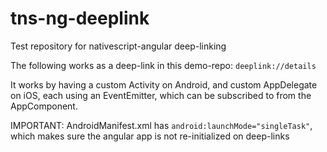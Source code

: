 # tns-ng-deeplink
Test repository for nativescript-angular deep-linking

The following works as a deep-link in this demo-repo:
`deeplink://details`

It works by having a custom Activity on Android, and custom AppDelegate on iOS,
each using an EventEmitter, which can be subscribed to from the AppComponent.

IMPORTANT:
AndroidManifest.xml has `android:launchMode="singleTask"`,
which makes sure the angular app is not re-initialized on deep-links
